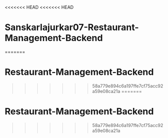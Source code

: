 <<<<<<< HEAD
<<<<<<< HEAD
# Sanskarlajurkar07-Restaurant-Management-Backend
=======
# Restaurant-Management-Backend
>>>>>>> 58a779e894c6a197ffe7cf75acc92a59e08ca21a
=======
# Restaurant-Management-Backend
>>>>>>> 58a779e894c6a197ffe7cf75acc92a59e08ca21a
